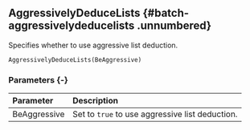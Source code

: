 ## AggressivelyDeduceLists {#batch-aggressivelydeducelists .unnumbered}

Specifies whether to use aggressive list deduction.

```{sql}
AggressivelyDeduceLists(BeAggressive)
```

### Parameters {-}

Parameter | Description
| :-- | :-- |
BeAggressive | Set to `true` to use aggressive list deduction.
